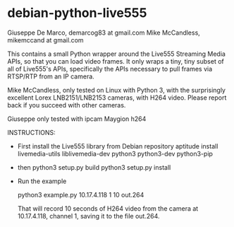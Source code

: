 # debian-python-live555
Giuseppe De Marco, demarcog83 at gmail.com
Mike McCandless, mikemccand at gmail.com

This contains a small Python wrapper around the Live555 Streaming
Media APIs, so that you can load video frames.  It only wraps a tiny,
tiny subset of all of Live555's APIs, specifically the APIs necessary
to pull frames via RTSP/RTP from an IP camera.

Mike McCandless, only tested on Linux with Python 3, with the surprisingly
excellent Lorex LNB2151/LNB2153 cameras, with H264 video.  Please
report back if you succeed with other cameras.

Giuseppe only tested with ipcam Maygion h264

INSTRUCTIONS:

  * First install the Live555 library from Debian repository
    aptitude install livemedia-utils liblivemedia-dev python3 python3-dev python3-pip

  * then 
    python3 setup.py build
    python3 setup.py install

  * Run the example

      python3 example.py 10.17.4.118 1 10 out.264
    
    That will record 10 seconds of H264 video from the camera at
    10.17.4.118, channel 1, saving it to the file out.264.
